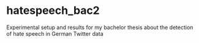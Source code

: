 # hatespeech_bac2
Experimental setup and results for my bachelor thesis about the detection of hate speech in German Twitter data
